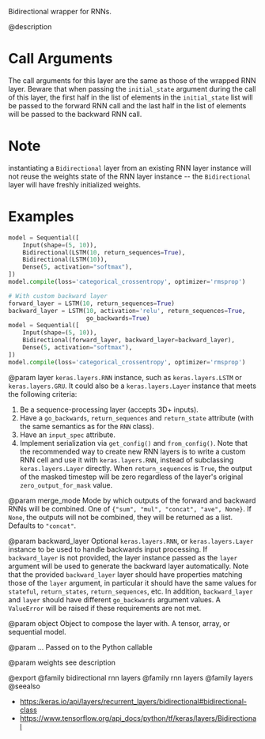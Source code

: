 Bidirectional wrapper for RNNs.

@description

# Call Arguments
The call arguments for this layer are the same as those of the
wrapped RNN layer. Beware that when passing the `initial_state`
argument during the call of this layer, the first half in the
list of elements in the `initial_state` list will be passed to
the forward RNN call and the last half in the list of elements
will be passed to the backward RNN call.

# Note
instantiating a `Bidirectional` layer from an existing RNN layer
instance will not reuse the weights state of the RNN layer instance -- the
`Bidirectional` layer will have freshly initialized weights.

# Examples
```python
model = Sequential([
    Input(shape=(5, 10)),
    Bidirectional(LSTM(10, return_sequences=True),
    Bidirectional(LSTM(10)),
    Dense(5, activation="softmax"),
])
model.compile(loss='categorical_crossentropy', optimizer='rmsprop')

# With custom backward layer
forward_layer = LSTM(10, return_sequences=True)
backward_layer = LSTM(10, activation='relu', return_sequences=True,
                      go_backwards=True)
model = Sequential([
    Input(shape=(5, 10)),
    Bidirectional(forward_layer, backward_layer=backward_layer),
    Dense(5, activation="softmax"),
])
model.compile(loss='categorical_crossentropy', optimizer='rmsprop')
```

@param layer
`keras.layers.RNN` instance, such as
`keras.layers.LSTM` or `keras.layers.GRU`.
It could also be a `keras.layers.Layer` instance
that meets the following criteria:
1. Be a sequence-processing layer (accepts 3D+ inputs).
2. Have a `go_backwards`, `return_sequences` and `return_state`
attribute (with the same semantics as for the `RNN` class).
3. Have an `input_spec` attribute.
4. Implement serialization via `get_config()` and `from_config()`.
Note that the recommended way to create new RNN layers is to write a
custom RNN cell and use it with `keras.layers.RNN`, instead of
subclassing `keras.layers.Layer` directly.
When `return_sequences` is `True`, the output of the masked
timestep will be zero regardless of the layer's original
`zero_output_for_mask` value.

@param merge_mode
Mode by which outputs of the forward and backward RNNs
will be combined. One of `{"sum", "mul", "concat", "ave", None}`.
If `None`, the outputs will not be combined,
they will be returned as a list. Defaults to `"concat"`.

@param backward_layer
Optional `keras.layers.RNN`,
or `keras.layers.Layer` instance to be used to handle
backwards input processing.
If `backward_layer` is not provided, the layer instance passed
as the `layer` argument will be used to generate the backward layer
automatically.
Note that the provided `backward_layer` layer should have properties
matching those of the `layer` argument, in particular
it should have the same values for `stateful`, `return_states`,
`return_sequences`, etc. In addition, `backward_layer`
and `layer` should have different `go_backwards` argument values.
A `ValueError` will be raised if these requirements are not met.

@param object
Object to compose the layer with. A tensor, array, or sequential model.

@param ...
Passed on to the Python callable

@param weights
see description

@export
@family bidirectional rnn layers
@family rnn layers
@family layers
@seealso
+ <https:/keras.io/api/layers/recurrent_layers/bidirectional#bidirectional-class>
+ <https://www.tensorflow.org/api_docs/python/tf/keras/layers/Bidirectional>
